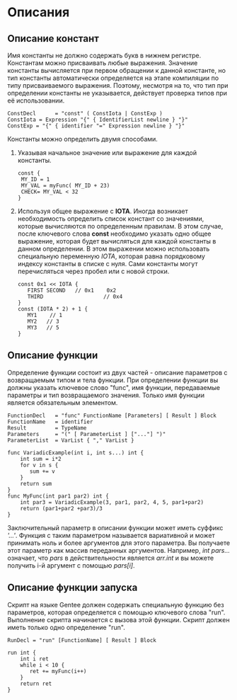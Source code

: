 # Описания

## Описание констант

Имя константы не должно содержать букв в нижнем регистре. Константам можно присваивать любые выражения. Значение константы вычисляется при первом обращении к данной константе, но тип константы автоматически определяется на этапе компиляции по типу присваиваемого выражения. Поэтому, несмотря на то, что тип при определении константы не указывается, действует проверка типов при её использовании.

```text
ConstDecl      = "const" ( ConstIota | ConstExp )
ConstIota = Expression "{" { IdentifierList newline } "}"
ConstExp = "{" { identifier "=" Expression newline } "}"
```

Константы можно определить двумя способами.

1. Указывая начальное значение или выражение для каждой константы.

   ```text
   const {
    MY_ID = 1
    MY_VAL = myFunc( MY_ID + 23)
    CHECK= MY_VAL < 32
   }
   ```

2. Используя общее выражение с **IOTA**. Иногда возникает необходимость определить список констант со значениями, которые вычисляются по определенным правилам. В этом случае, после ключевого слова **const** необходимо указать одно общее выражение, которая будет вычисляться для каждой константы в данном определении. В этом выражении можно использовать специальную переменную _IOTA_, которая равна порядковому индексу константы в списке с нуля. Сами константы могут перечисляться через пробел или с новой строки.

   ```text
   const 0x1 << IOTA {
      FIRST SECOND   // 0x1    0x2
      THIRD                   // 0x4
   }
   const (IOTA * 2) + 1 {
      MY1    // 1
      MY2   // 3
      MY3   // 5
   }
   ```

## Описание функции

Определение функции состоит из двух частей - описание параметров с возвращаемым типом и тела функции. При определении функции вы должны указать ключевое слово "func", имя функции, передаваемые параметры и тип возвращаемого значения. Только имя функции является обязательным элементом.

```text
FunctionDecl   = "func" FunctionName [Parameters] [ Result ] Block
FunctionName   = identifier 
Result         = TypeName 
Parameters     = "(" [ ParameterList ] ["..."] ")"
ParameterList  = VarList { "," VarList }
```

```text
func VariadicExample(int i, int s...) int {
    int sum = i*2
    for v in s {
       sum += v
    }
    return sum
}
func MyFunc(int par1 par2) int { 
    int par3 = VariadicExample(3, par1, par2, 4, 5, par1+par2)
    return (par1+par2 +par3)/3 
}
```

Заключительный параметр в описании функции может иметь суффикс _'...'_. Функция с таким параметром называется вариативной и может принимать ноль и более аргументов для этого параметра. Вы получаете этот параметр как массив переданных аргументов. Например, _int pars..._ означает, что _pars_ в действительности является _arr.int_ и вы можете получить i-й аргумент с помощью _pars\[i\]_.

## Описание функции запуска

Скрипт на языке Gentee должен содержать специальную функцию без параметров, которая определяется с помощью ключевого слова "run". Выполнение скрипта начинается с вызова этой функции. Скрипт должен иметь только одно определение "run".

```text
RunDecl = "run" [FunctionName] [ Result ] Block
```

```text
run int {
    int i ret
    while i < 10 {
       ret += myFunc(i++)
    }
    return ret
}
```

